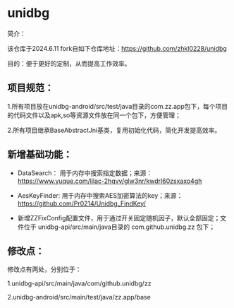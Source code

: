 # unidbg



简介：

该仓库于2024.6.11 fork自如下仓库地址：https://github.com/zhkl0228/unidbg

目的：便于更好的定制，从而提高工作效率。



##  项目规范：

1.所有项目放在unidbg-android/src/test/java目录的com.zz.app包下，每个项目的代码文件以及apk,so等资源文件放在同一个包下，方便管理；

2.所有项目继承BaseAbstractJni基类，复用初始化代码，简化开发提高效率。



## 新增基础功能：

* DataSearch： 用于内存中搜索指定数据；来源：https://www.yuque.com/lilac-2hqvv/glw3nr/kwdrl60zsxaxo4gh

* AesKeyFinder: 用于内存中搜索AES加密算法的key；来源：https://github.com/Pr0214/Unidbg_FindKey/ 

* 新增ZZFixConfig配置文件，用于通过开关固定随机因子，默认全部固定；文件位于 unidbg-api/src/main/java目录的 com.github.unidbg.zz 包下；



## 修改点：

修改点有两处，分别位于：

1.unidbg-api/src/main/java/com/github.unidbg/zz

2.unidbg-android/src/main/test/java/zz.app/base







